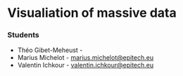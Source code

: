 # Visualiation of massive data

### Students
- Théo Gibet-Meheust - 
- Marius Michelot - marius.michelot@epitech.eu
- Valentin Ichkour - valentin.ichkour@epitech.eu
